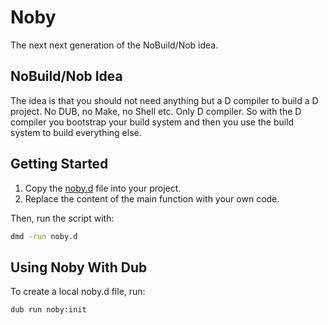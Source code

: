 # Noby

The next next generation of the NoBuild/Nob idea.

## NoBuild/Nob Idea

The idea is that you should not need anything but a D compiler to build a D project.
No DUB, no Make, no Shell etc. Only D compiler.
So with the D compiler you bootstrap your build system and then you use the build system to build everything else.

## Getting Started

1. Copy the [noby.d](source/noby.d) file into your project.
2. Replace the content of the main function with your own code.

Then, run the script with:

```cmd
dmd -run noby.d
```

## Using Noby With Dub

To create a local noby.d file, run:

```cmd
dub run noby:init
```
